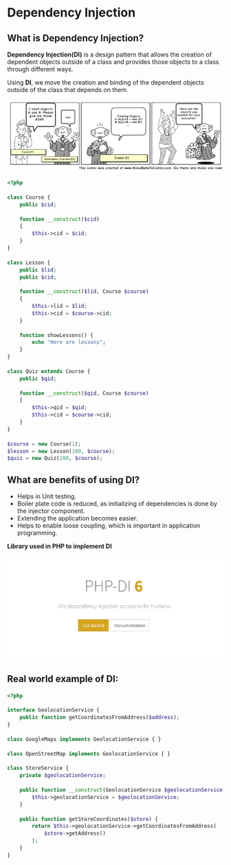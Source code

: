 # Dependency Injection

## What is Dependency Injection?

**Dependency Injection(DI)** is a design pattern that allows the creation of dependent objects outside of a class and provides those objects to a class through different ways.

Using **DI**, we move the creation and binding of the dependent objects outside of the class that depends on them.

<img src="./assets/images/di.png" alt="DI">

```php
<?php

class Course {
    public $cid;

    function __construct($cid)
    {
        $this->cid = $cid;
    }
}

class Lesson {
    public $lid;
    public $cid;

    function __construct($lid, Course $course)
    {
        $this->lid = $lid;
        $this->cid = $course->cid;
    }

    function showLessons() {
        echo "Here are lessons";
    }
}

class Quiz extends Course {
    public $qid;

    function __construct($qid, Course $course)
    {
        $this->qid = $qid;
        $this->cid = $course->cid;
    }
}

$course = new Course(1);
$lesson = new Lesson(100, $course);
$quiz = new Quiz(200, $course);
```

## What are benefits of using DI?

* Helps in Unit testing.
* Boiler plate code is reduced, as initializing of dependencies is done by the injector component.
* Extending the application becomes easier.
* Helps to enable loose coupling, which is important in application programming.

**Library used in PHP to implement DI**

<a href="http://php-di.org/" target="_blank"><img src="./assets/images/php-di.png" alt="DI"></a>

## Real world example of DI:

```php
<?php

interface GeolocationService {
    public function getCoordinatesFromAddress($address);
}

class GoogleMaps implements GeolocationService { }

class OpenStreetMap implements GeolocationService { }

class StoreService {
    private $geolocationService;

    public function __construct(GeolocationService $geolocationService) {
        $this->geolocationService = $geolocationService;
    }

    public function getStoreCoordinates($store) {
        return $this->geolocationService->getCoordinatesFromAddress(
            $store->getAddress()
        );
    }
}
```